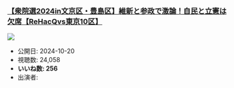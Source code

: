 ### [【衆院選2024in文京区・豊島区】維新と参政で激論！自民と立憲は欠席【ReHacQvs東京10区】](https://www.youtube.com/watch?v=3RbmQA6W_rM)
[![](https://img.youtube.com/vi/3RbmQA6W_rM/sddefault.jpg)](https://www.youtube.com/watch?v=3RbmQA6W_rM)
-   公開日: 2024-10-20
-   視聴数: 24,058
-   **いいね数: 256**
-   出演者: 
